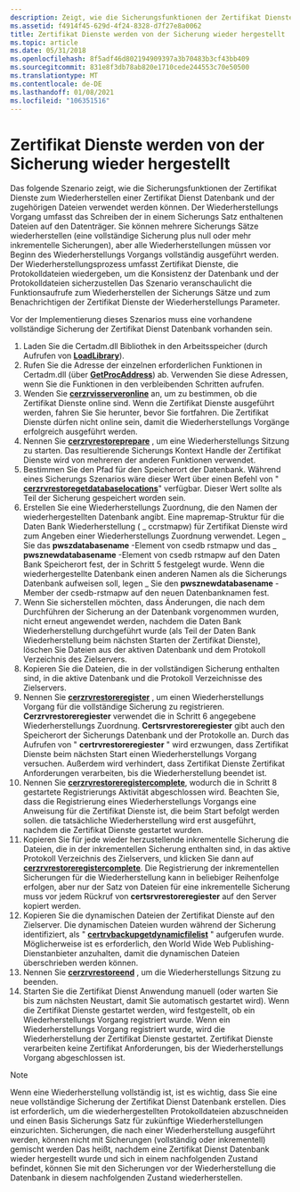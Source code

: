 ```yaml
---
description: Zeigt, wie die Sicherungsfunktionen der Zertifikat Dienste zum Wiederherstellen einer Zertifikat Dienst Datenbank und der zugehörigen Dateien verwendet werden können.
ms.assetid: f4914f45-629d-4f24-8328-d7f27e8a0062
title: Zertifikat Dienste werden von der Sicherung wieder hergestellt
ms.topic: article
ms.date: 05/31/2018
ms.openlocfilehash: 8f5adf46d802194909397a3b70483b3cf43bb409
ms.sourcegitcommit: 831e8f3db78ab820e1710cede244553c70e50500
ms.translationtype: MT
ms.contentlocale: de-DE
ms.lasthandoff: 01/08/2021
ms.locfileid: "106351516"
---
```

# <a name="restoring-certificate-services-from-backup"></a>Zertifikat Dienste werden von der Sicherung wieder hergestellt

Das folgende Szenario zeigt, wie die Sicherungsfunktionen der Zertifikat Dienste zum Wiederherstellen einer Zertifikat Dienst Datenbank und der zugehörigen Dateien verwendet werden können. Der Wiederherstellungs Vorgang umfasst das Schreiben der in einem Sicherungs Satz enthaltenen Dateien auf den Datenträger. Sie können mehrere Sicherungs Sätze wiederherstellen (eine vollständige Sicherung plus null oder mehr inkrementelle Sicherungen), aber alle Wiederherstellungen müssen vor Beginn des Wiederherstellungs Vorgangs vollständig ausgeführt werden. Der Wiederherstellungsprozess umfasst Zertifikat Dienste, die Protokolldateien wiedergeben, um die Konsistenz der Datenbank und der Protokolldateien sicherzustellen Das Szenario veranschaulicht die Funktionsaufrufe zum Wiederherstellen der Sicherungs Sätze und zum Benachrichtigen der Zertifikat Dienste der Wiederherstellungs Parameter.

Vor der Implementierung dieses Szenarios muss eine vorhandene vollständige Sicherung der Zertifikat Dienst Datenbank vorhanden sein.

1.  Laden Sie die Certadm.dll Bibliothek in den Arbeitsspeicher (durch Aufrufen von [**LoadLibrary**](/windows/win32/api/libloaderapi/nf-libloaderapi-loadlibrarya)).
2.  Rufen Sie die Adresse der einzelnen erforderlichen Funktionen in Certadm.dll (über [**GetProcAddress**](/windows/win32/api/libloaderapi/nf-libloaderapi-getprocaddress)) ab. Verwenden Sie diese Adressen, wenn Sie die Funktionen in den verbleibenden Schritten aufrufen.
3.  Wenden Sie [**cerzrvisserveronline**](/windows/desktop/api/Certbcli/nf-certbcli-certsrvisserveronlinew) an, um zu bestimmen, ob die Zertifikat Dienste online sind. Wenn die Zertifikat Dienste ausgeführt werden, fahren Sie Sie herunter, bevor Sie fortfahren. Die Zertifikat Dienste dürfen nicht online sein, damit die Wiederherstellungs Vorgänge erfolgreich ausgeführt werden.
4.  Nennen Sie [**cerzrvrestoreprepare**](/windows/desktop/api/Certbcli/nf-certbcli-certsrvrestorepreparew) , um eine Wiederherstellungs Sitzung zu starten. Das resultierende Sicherungs Kontext Handle der Zertifikat Dienste wird von mehreren der anderen Funktionen verwendet.
5.  Bestimmen Sie den Pfad für den Speicherort der Datenbank. Während eines Sicherungs Szenarios wäre dieser Wert über einen Befehl von " [**cerzrvrestoregetdatabaselocations**](/windows/desktop/api/Certbcli/nf-certbcli-certsrvrestoregetdatabaselocationsw)" verfügbar. Dieser Wert sollte als Teil der Sicherung gespeichert worden sein.
6.  Erstellen Sie eine Wiederherstellungs Zuordnung, die den Namen der wiederhergestellten Datenbank angibt. Eine mapremap-Struktur für die Daten Bank Wiederherstellung ( \_ ccrstmapw) für Zertifikat Dienste wird zum Angeben einer Wiederherstellungs Zuordnung verwendet. Legen \_ Sie das **pwszdatabasename** -Element von csedb rstmapw und das \_ **pwsznewdatabasename** -Element von csedb rstmapw auf den Daten Bank Speicherort fest, der in Schritt 5 festgelegt wurde. Wenn die wiederhergestellte Datenbank einen anderen Namen als die Sicherungs Datenbank aufweisen soll, legen \_ Sie den **pwsznewdatabasename** -Member der csedb-rstmapw auf den neuen Datenbanknamen fest.
7.  Wenn Sie sicherstellen möchten, dass Änderungen, die nach dem Durchführen der Sicherung an der Datenbank vorgenommen wurden, nicht erneut angewendet werden, nachdem die Daten Bank Wiederherstellung durchgeführt wurde (als Teil der Daten Bank Wiederherstellung beim nächsten Starten der Zertifikat Dienste), löschen Sie Dateien aus der aktiven Datenbank und dem Protokoll Verzeichnis des Zielservers.
8.  Kopieren Sie die Dateien, die in der vollständigen Sicherung enthalten sind, in die aktive Datenbank und die Protokoll Verzeichnisse des Zielservers.
9.  Nennen Sie [**cerzrvrestoreregister**](/windows/desktop/api/Certbcli/nf-certbcli-certsrvrestoreregisterw) , um einen Wiederherstellungs Vorgang für die vollständige Sicherung zu registrieren. **Cerzrvrestoreregiester** verwendet die in Schritt 6 angegebene Wiederherstellungs Zuordnung. **Certsrvrestoreregiester** gibt auch den Speicherort der Sicherungs Datenbank und der Protokolle an. Durch das Aufrufen von " **certrvrestoreregiester** " wird erzwungen, dass Zertifikat Dienste beim nächsten Start einen Wiederherstellungs Vorgang versuchen. Außerdem wird verhindert, dass Zertifikat Dienste Zertifikat Anforderungen verarbeiten, bis die Wiederherstellung beendet ist.
10. Nennen Sie [**cerzrvrestoreregistercomplete**](/windows/desktop/api/Certbcli/nf-certbcli-certsrvrestoreregistercomplete), wodurch die in Schritt 8 gestartete Registrierungs Aktivität abgeschlossen wird. Beachten Sie, dass die Registrierung eines Wiederherstellungs Vorgangs eine Anweisung für die Zertifikat Dienste ist, die beim Start befolgt werden sollen. die tatsächliche Wiederherstellung wird erst ausgeführt, nachdem die Zertifikat Dienste gestartet wurden.
11. Kopieren Sie für jede wieder herzustellende inkrementelle Sicherung die Dateien, die in der inkrementellen Sicherung enthalten sind, in das aktive Protokoll Verzeichnis des Zielservers, und klicken Sie dann auf [](/windows/desktop/api/Certbcli/nf-certbcli-certsrvrestoreregistercomplete) [**cerzrvrestoreregistercomplete**](/windows/desktop/api/Certbcli/nf-certbcli-certsrvrestoreregisterw). Die Registrierung der inkrementellen Sicherungen für die Wiederherstellung kann in beliebiger Reihenfolge erfolgen, aber nur der Satz von Dateien für eine inkrementelle Sicherung muss vor jedem Rückruf von **certsrvrestoreregiester** auf den Server kopiert werden.
12. Kopieren Sie die dynamischen Dateien der Zertifikat Dienste auf den Zielserver. Die dynamischen Dateien wurden während der Sicherung identifiziert, als " [**certrvbackupgetdynamicfilelist**](/windows/desktop/api/Certbcli/nf-certbcli-certsrvbackupgetdynamicfilelistw) " aufgerufen wurde. Möglicherweise ist es erforderlich, den World Wide Web Publishing-Dienstanbieter anzuhalten, damit die dynamischen Dateien überschrieben werden können.
13. Nennen Sie [**cerzrvrestoreend**](/windows/desktop/api/Certbcli/nf-certbcli-certsrvrestoreend) , um die Wiederherstellungs Sitzung zu beenden.
14. Starten Sie die Zertifikat Dienst Anwendung manuell (oder warten Sie bis zum nächsten Neustart, damit Sie automatisch gestartet wird). Wenn die Zertifikat Dienste gestartet werden, wird festgestellt, ob ein Wiederherstellungs Vorgang registriert wurde. Wenn ein Wiederherstellungs Vorgang registriert wurde, wird die Wiederherstellung der Zertifikat Dienste gestartet. Zertifikat Dienste verarbeiten keine Zertifikat Anforderungen, bis der Wiederherstellungs Vorgang abgeschlossen ist.

> [!Note]  
> Wenn eine Wiederherstellung vollständig ist, ist es wichtig, dass Sie eine neue vollständige Sicherung der Zertifikat Dienst Datenbank erstellen. Dies ist erforderlich, um die wiederhergestellten Protokolldateien abzuschneiden und einen Basis Sicherungs Satz für zukünftige Wiederherstellungen einzurichten. Sicherungen, die nach einer Wiederherstellung ausgeführt werden, können nicht mit Sicherungen (vollständig oder inkrementell) gemischt werden Das heißt, nachdem eine Zertifikat Dienst Datenbank wieder hergestellt wurde und sich in einem nachfolgenden Zustand befindet, können Sie mit den Sicherungen vor der Wiederherstellung die Datenbank in diesem nachfolgenden Zustand wiederherstellen.

 

 

 
